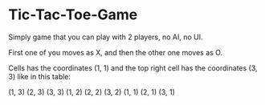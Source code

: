 # Tic-Tac-Toe-Game
Simply game that you can play with 2 players, no AI, no UI.

First one of you moves as X, and then the other one moves as O.

Cells has the coordinates (1, 1) and the top right cell has the coordinates (3, 3) like in this table:

(1, 3) (2, 3) (3, 3)
(1, 2) (2, 2) (3, 2)
(1, 1) (2, 1) (3, 1)
